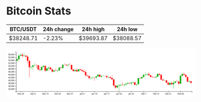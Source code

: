 # Bitcoin Stats

BTC/USDT|24h change|24h high|24h low|
|---|---|---|---|
|$38248.71|-2.23%|$39693.87|$38088.57|

<img src="./chart.svg">
